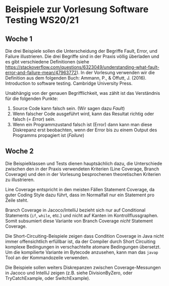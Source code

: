 # Beispiele zur Vorlesung Software Testing WS20/21

## Woche 1

Die drei Beispiele sollen die Unterscheidung der Begriffe Fault, Error, und Failure illustrieren. Die drei Begriffe sind in der Praxis völlig überladen und es gibt verschiedene Definitionen (siehe  https://stackoverflow.com/questions/6323049/understanding-what-fault-error-and-failure-mean/47963772). In der Vorlesung verwenden wir die Definition aus dem folgenden Buch:
Ammann, P., & Offutt, J. (2016). Introduction to software testing. Cambridge University Press.

Unabhängig von der genauen Begrifflichkeit, was zählt ist das Verständnis für die folgenden Punkte:
1. Source Code kann falsch sein. (Wir sagen dazu _Fault_)
2. Wenn falscher Code ausgeführt wird, kann das Resultat richtig oder falsch (= _Error_) sein.
3. Wenn ein Programmzustand falsch ist (Error) dann kann man diese Diskrepanz erst beobachten, wenn der Error bis zu einem Output des Programms propagiert ist (_Failure_)

## Woche 2

Die Beispielklassen und Tests dienen hauptsächlich dazu, die Unterschiede zwischen den in der Praxis verwendeten Kriterien (Line Coverage, Branch Coverage) und den in der Vorlesung besprochenen theoretischen Kriterien zu illustrieren.

Line Coverage entspricht in den meisten Fällen Statement Coverage, da guter Coding Style dazu führt, dass im Normalfall nur ein Statement pro Zeile steht.

Branch Coverage in Jacoco/IntelliJ bezieht sich nur auf Conditional Statements (`if`, `while`, etc.) und nicht auf Kanten im Kontrollflussgraphen. Somit subsumiert diese Variante von Branch Coverage _nicht_ Statement Coverage.

Die Short-Circuiting-Beispiele zeigen dass Condition Coverage in Java nicht immer offensichtlich erfüllbar ist, da der Compiler durch Short Circuiting komplexe Bedingungen in verschachtelte atomare Bedingungen übersetzt. Um die kompilierte Variante im Bytecode anzusehen, kann man das `javap` Tool an der Kommandozeile verwenden.

Die Beispiele sollen weiters Diskrepanzen zwischen Coverage-Messungen in Jacoco und IntelliJ zeigen (z.B. siehe DivisionByZero, oder TryCatchExample, oder SwitchExample).

  
